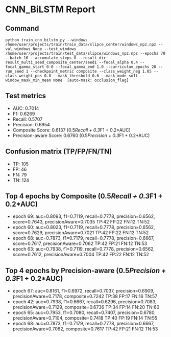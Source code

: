 # CNN_BiLSTM Report

## Command
```
python train_cnn_bilstm.py --windows /home/user/projects/train/train_data/slipce_center/windows_npz.npz --val_windows None --test_windows /home/user/projects/train/test_data/slipce/windows_npz.npz --epochs 70 --batch 16 --accumulate_steps 8 --result_dir result_multi_seed_composite_center/seed1 --focal_alpha 0.4 --focal_gamma_start 0.0 --focal_gamma_end 1.0 --curriculum_epochs 20 --run_seed 1 --checkpoint_metric composite --class_weight_neg 1.05 --class_weight_pos 0.8 --mask_threshold 0.6 --mask_mode soft --window_mask_min_mean None  [auto-mask: occlusion_flag]
```

## Test metrics
- AUC: 0.7014
- F1: 0.6269
- Recall: 0.5707
- Precision: 0.6954
- Composite Score: 0.6137 (0.5*Recall + 0.3*F1 + 0.2*AUC)
- Precision-aware Score: 0.6760 (0.5*Precision + 0.3*F1 + 0.2*AUC)
## Confusion matrix (TP/FP/FN/TN)
- TP: 105
- FP: 46
- FN: 79
- TN: 124

## Top 4 epochs by Composite (0.5*Recall + 0.3*F1 + 0.2*AUC)
- epoch 69: auc=0.8093, f1=0.7119, recall=0.7778, precision=0.6562, score=0.7643, precisionAware=0.7035  TP:42 FP:22 FN:12 TN:52
- epoch 60: auc=0.8023, f1=0.7119, recall=0.7778, precision=0.6562, score=0.7629, precisionAware=0.7021  TP:42 FP:22 FN:12 TN:52
- epoch 68: auc=0.7873, f1=0.7179, recall=0.7778, precision=0.6667, score=0.7617, precisionAware=0.7062  TP:42 FP:21 FN:12 TN:53
- epoch 63: auc=0.7938, f1=0.7119, recall=0.7778, precision=0.6562, score=0.7612, precisionAware=0.7004  TP:42 FP:22 FN:12 TN:52

## Top 4 epochs by Precision-aware (0.5*Precision + 0.3*F1 + 0.2*AUC)
- epoch 67: auc=0.8161, f1=0.6972, recall=0.7037, precision=0.6909, precisionAware=0.7178, composite=0.7242  TP:38 FP:17 FN:16 TN:57
- epoch 42: auc=0.7938, f1=0.6667, recall=0.6296, precision=0.7083, precisionAware=0.7129, composite=0.6736  TP:34 FP:14 FN:20 TN:60
- epoch 65: auc=0.7953, f1=0.7080, recall=0.7407, precision=0.6780, precisionAware=0.7104, composite=0.7418  TP:40 FP:19 FN:14 TN:55
- epoch 68: auc=0.7873, f1=0.7179, recall=0.7778, precision=0.6667, precisionAware=0.7062, composite=0.7617  TP:42 FP:21 FN:12 TN:53
